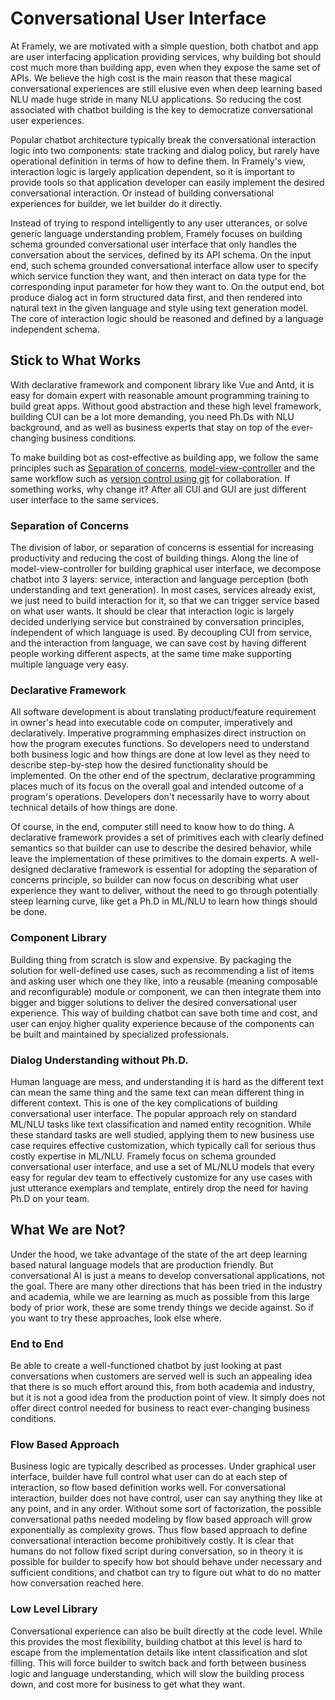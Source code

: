 # Conversational User Interface
 
At Framely, we are motivated with a simple question, both chatbot and app are user interfacing application providing services, why building bot should cost much more than building app, even when they expose the same set of APIs. We believe the high cost is the main reason that these magical conversational experiences are still elusive even when deep learning based NLU made huge stride in many NLU applications. So reducing the cost associated with chatbot building is the key to democratize conversational user experiences. 

Popular chatbot architecture typically break the conversational interaction logic into two components: state tracking and dialog policy, but rarely have operational definition in terms of how to define them. In Framely's view, interaction logic is largely application dependent, so it is important to provide tools so that application developer can easily implement the desired conversational interaction. Or instead of building conversational experiences for builder, we let builder do it directly. 

 Instead of trying to respond intelligently to any user utterances, or solve generic language understanding problem, Framely focuses on building schema grounded conversational user interface that only handles the conversation about the services, defined by its API schema. On the input end, such schema grounded conversational interface allow user to specify which service function they want, and then interact on data type for the corresponding input parameter for how they want to. On the output end, bot produce dialog act in form structured data first, and then rendered into natural text in the given language and style using text generation model. The core of interaction logic should be reasoned and defined by a language independent schema. 

## Stick to What Works
With declarative framework and component library like Vue and Antd, it is easy for domain expert with reasonable amount programming training to build great apps. Without good abstraction and these high level framework, building CUI can be a lot more demanding, you need Ph.Ds with NLU background, and as well as business experts that stay on top of the ever-changing business conditions.

To make building bot as cost-effective as building app, we follow the same principles such as [Separation of concerns](https://en.wikipedia.org/wiki/Separation_of_concerns), [model-view-controller](https://en.wikipedia.org/wiki/Model%E2%80%93view%E2%80%93controller) and the same workflow such as [version control using git](https://en.wikipedia.org/wiki/Git) for collaboration. If something works, why change it? After all CUI and GUI are just different user interface to the same services.

### Separation of Concerns
The division of labor, or separation of concerns is essential for increasing productivity and reducing the cost of building things. Along the line of model-view-controller for building graphical user interface, we decompose chatbot into 3 layers: service, interaction and language perception (both understanding and text generation). In most cases, services already exist, we just need to build interaction for it, so that we can trigger service based on what user wants. It should be clear that interaction logic is largely decided underlying service but constrained by conversation principles, independent of which language is used. By decoupling CUI from service, and the interaction from language, we can save cost by having different people working different aspects, at the same time make supporting multiple language very easy.

### Declarative Framework
All software development is about translating product/feature requirement in owner's head into executable code on computer, imperatively and declaratively. Imperative programming emphasizes direct instruction on how the program executes functions. So developers need to understand both business logic and how things are done at low level as they need to describe step-by-step how the desired functionality should be implemented. On the other end of the spectrum, declarative programming places much of its focus on the overall goal and intended outcome of a program's operations. Developers don't necessarily have to worry about technical details of how things are done.

Of course, in the end, computer still need to know how to do thing. A declarative framework provides a set of primitives each with clearly defined semantics so that builder can use to describe the desired behavior, while leave the implementation of these primitives to the domain experts. A well-designed declarative framework is essential for adopting the separation of concerns principle, so builder can now focus on describing what user experience they want to deliver, without the need to go through potentially steep learning curve, like get a Ph.D in ML/NLU to learn how things should be done. 

### Component Library
Building thing from scratch is slow and expensive. By packaging the solution for well-defined use cases, such as recommending a list of items and asking user which one they like, into a reusable (meaning composable and reconfigurable) module or component, we can then integrate them into bigger and bigger solutions to deliver the desired conversational user experience. This way of building chatbot can save both time and cost, and user can enjoy higher quality experience because of the components can be built and maintained by specialized professionals.

### Dialog Understanding without Ph.D.
Human language are mess, and understanding it is hard as the different text can mean the same thing and the same text can mean different thing in different context. This is one of the key complications of building conversational user interface. The popular approach rely on standard ML/NLU tasks like text classification and named entity recognition. While these standard tasks are well studied, applying them to new business use case requires effective customization, which typically call for serious thus costly expertise in ML/NLU. Framely focus on schema grounded conversational user interface, and use a set of ML/NLU models that every easy for regular dev team to effectively customize for any use cases with just utterance exemplars and template, entirely drop the need for having Ph.D on your team.

## What We are Not?
Under the hood, we take advantage of the state of the art deep learning based natural language models that are production friendly. But conversational AI is just a means to develop conversational applications, not the goal. There are many other directions that has been tried in the industry and academia, while we are learning as much as possible from this large body of prior work, these are some trendy things we decide against. So if you want to try these approaches, look else where.

### End to End
Be able to create a well-functioned chatbot by just looking at past conversations when customers are served well is such an appealing idea that there is so much effort around this, from both academia and industry, but it is not a good idea from the production point of view. It simply does not offer direct control needed for business to react ever-changing business conditions.

### Flow Based Approach
Business logic are typically described as processes. Under graphical user interface, builder have full control what user can do at each step of interaction, so flow based definition works well. For conversational interaction, builder does not have control, user can say anything they like at any point, and in any order. Without some sort of factorization, the possible conversational paths needed modeling by flow based approach will grow exponentially as complexity grows. Thus flow based approach to define conversational interaction become prohibitively costly. It is clear that humans do not follow fixed script during conversation, so in theory it is possible for builder to specify how bot should behave under necessary and sufficient conditions, and chatbot can try to figure out what to do no matter how conversation reached here.   

### Low Level Library
Conversational experience can also be built directly at the code level. While this provides the most flexibility, building chatbot at this level is hard to escape from the implementation details like intent classification and slot filling. This will force builder to switch back and forth between business logic and language understanding, which will slow the building process down, and cost more for business to get what they want.

